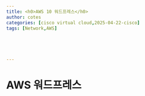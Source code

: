 ```yaml
---
title: <h0>AWS 10 워드프레스</h0>
author: cotes 
categories: [cisco virtual cloud,2025-04-22-cisco]
tags: [Network,AWS]





---
```


# AWS 워드프레스